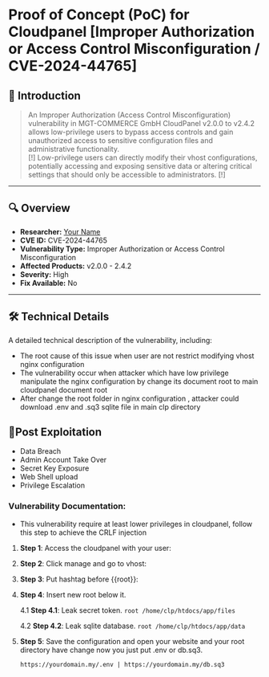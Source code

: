 # Proof of Concept (PoC) for Cloudpanel [Improper Authorization or Access Control Misconfiguration / CVE-2024-44765]

## 📖 Introduction
> An Improper Authorization (Access Control Misconfiguration) vulnerability in MGT-COMMERCE GmbH CloudPanel v2.0.0 to v2.4.2 allows low-privilege users to bypass access controls and gain unauthorized access to sensitive configuration files and administrative functionality.
> <br> [!] Low-privilege users can directly modify their vhost configurations, potentially accessing and exposing sensitive data or altering critical settings that should only be accessible to administrators. [!]

---

## 🔍 Overview

- **Researcher:** [Your Name](https://github.com/EagleTube)
- **CVE ID:** CVE-2024-44765
- **Vulnerability Type:** Improper Authorization or Access Control Misconfiguration
- **Affected Products:** v2.0.0 - 2.4.2
- **Severity:** High
- **Fix Available:** No

---

## 🛠️ Technical Details

A detailed technical description of the vulnerability, including:
- The root cause of this issue when user are not restrict modifying vhost nginx configuration
- The vulnerability occur when attacker which have low privilege manipulate the nginx configuration by change its document root to main cloudpanel document root
- After change the root folder in nginx configuration , attacker could download .env and .sq3 sqlite file in main clp directory

## 🚨Post Exploitation
- Data Breach
- Admin Account Take Over
- Secret Key Exposure
- Web Shell upload
- Privilege Escalation

### Vulnerability Documentation:

- This vulnerability require at least lower privileges in cloudpanel, follow this step to achieve the CRLF injection

1. **Step 1**: Access the cloudpanel with your user:

2. **Step 2**: Click manage and go to vhost:

3. **Step 3**: Put hashtag before {{root}}:

4. **Step 4**: Insert new root below it.

    4.1 **Step 4.1**: Leak secret token.
        ```
        root /home/clp/htdocs/app/files
        ```
   
    4.2 **Step 4.2**: Leak sqlite database.
        ```
        root /home/clp/htdocs/app/data
        ```
   
5. **Step 5**: Save the configuration and open your website and your root directory have change now you just put .env or db.sq3.
   ```
   https://yourdomain.my/.env | https://yourdomain.my/db.sq3
   ```
